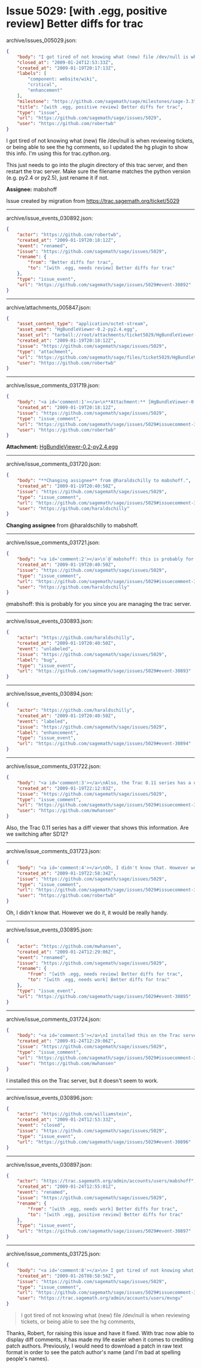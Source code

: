 # Issue 5029: [with .egg, positive review] Better diffs for trac

archive/issues_005029.json:
```json
{
    "body": "I got tired of not knowing what (new) file /dev/null is when reviewing tickets, or being able to see the hg comments, so I updated the hg plugin to show this info. I'm using this for trac.cython.org. \n\nThis just needs to go into the plugin directory of this trac server, and then restart the trac server. Make sure the filename matches the python version (e.g. py2.4 or py2.5), just rename it if not. \n\n**Assignee:** mabshoff\n\nIssue created by migration from https://trac.sagemath.org/ticket/5029\n\n",
    "closed_at": "2009-01-24T12:53:33Z",
    "created_at": "2009-01-19T20:17:13Z",
    "labels": [
        "component: website/wiki",
        "critical",
        "enhancement"
    ],
    "milestone": "https://github.com/sagemath/sage/milestones/sage-3.3",
    "title": "[with .egg, positive review] Better diffs for trac",
    "type": "issue",
    "url": "https://github.com/sagemath/sage/issues/5029",
    "user": "https://github.com/robertwb"
}
```
I got tired of not knowing what (new) file /dev/null is when reviewing tickets, or being able to see the hg comments, so I updated the hg plugin to show this info. I'm using this for trac.cython.org. 

This just needs to go into the plugin directory of this trac server, and then restart the trac server. Make sure the filename matches the python version (e.g. py2.4 or py2.5), just rename it if not. 

**Assignee:** mabshoff

Issue created by migration from https://trac.sagemath.org/ticket/5029





---

archive/issue_events_030892.json:
```json
{
    "actor": "https://github.com/robertwb",
    "created_at": "2009-01-19T20:18:12Z",
    "event": "renamed",
    "issue": "https://github.com/sagemath/sage/issues/5029",
    "rename": {
        "from": "Better diffs for trac",
        "to": "[with .egg, needs review] Better diffs for trac"
    },
    "type": "issue_event",
    "url": "https://github.com/sagemath/sage/issues/5029#event-30892"
}
```



---

archive/attachments_005847.json:
```json
{
    "asset_content_type": "application/octet-stream",
    "asset_name": "HgBundleViewer-0.2-py2.4.egg",
    "asset_url": "tarball://root/attachments/ticket5029/HgBundleViewer-0.2-py2.4.egg",
    "created_at": "2009-01-19T20:18:12Z",
    "issue": "https://github.com/sagemath/sage/issues/5029",
    "type": "attachment",
    "url": "https://github.com/sagemath/sage/files/ticket5029/HgBundleViewer-0.2-py2.4.egg",
    "user": "https://github.com/robertwb"
}
```



---

archive/issue_comments_031719.json:
```json
{
    "body": "<a id='comment:1'></a>\n**Attachment:** [HgBundleViewer-0.2-py2.4.egg](https://github.com/sagemath/sage/files/ticket5029/HgBundleViewer-0.2-py2.4.egg)",
    "created_at": "2009-01-19T20:18:12Z",
    "issue": "https://github.com/sagemath/sage/issues/5029",
    "type": "issue_comment",
    "url": "https://github.com/sagemath/sage/issues/5029#issuecomment-31719",
    "user": "https://github.com/robertwb"
}
```

<a id='comment:1'></a>
**Attachment:** [HgBundleViewer-0.2-py2.4.egg](https://github.com/sagemath/sage/files/ticket5029/HgBundleViewer-0.2-py2.4.egg)



---

archive/issue_comments_031720.json:
```json
{
    "body": "**Changing assignee** from @haraldschilly to mabshoff.",
    "created_at": "2009-01-19T20:40:50Z",
    "issue": "https://github.com/sagemath/sage/issues/5029",
    "type": "issue_comment",
    "url": "https://github.com/sagemath/sage/issues/5029#issuecomment-31720",
    "user": "https://github.com/haraldschilly"
}
```

**Changing assignee** from @haraldschilly to mabshoff.



---

archive/issue_comments_031721.json:
```json
{
    "body": "<a id='comment:2'></a>\n`@`mabshoff: this is probably for you since you are managing the trac server.",
    "created_at": "2009-01-19T20:40:50Z",
    "issue": "https://github.com/sagemath/sage/issues/5029",
    "type": "issue_comment",
    "url": "https://github.com/sagemath/sage/issues/5029#issuecomment-31721",
    "user": "https://github.com/haraldschilly"
}
```

<a id='comment:2'></a>
`@`mabshoff: this is probably for you since you are managing the trac server.



---

archive/issue_events_030893.json:
```json
{
    "actor": "https://github.com/haraldschilly",
    "created_at": "2009-01-19T20:40:50Z",
    "event": "unlabeled",
    "issue": "https://github.com/sagemath/sage/issues/5029",
    "label": "bug",
    "type": "issue_event",
    "url": "https://github.com/sagemath/sage/issues/5029#event-30893"
}
```



---

archive/issue_events_030894.json:
```json
{
    "actor": "https://github.com/haraldschilly",
    "created_at": "2009-01-19T20:40:50Z",
    "event": "labeled",
    "issue": "https://github.com/sagemath/sage/issues/5029",
    "label": "enhancement",
    "type": "issue_event",
    "url": "https://github.com/sagemath/sage/issues/5029#event-30894"
}
```



---

archive/issue_comments_031722.json:
```json
{
    "body": "<a id='comment:3'></a>\nAlso, the Trac 0.11 series has a diff viewer that shows this information.  Are we switching after SD12?",
    "created_at": "2009-01-19T22:12:03Z",
    "issue": "https://github.com/sagemath/sage/issues/5029",
    "type": "issue_comment",
    "url": "https://github.com/sagemath/sage/issues/5029#issuecomment-31722",
    "user": "https://github.com/mwhansen"
}
```

<a id='comment:3'></a>
Also, the Trac 0.11 series has a diff viewer that shows this information.  Are we switching after SD12?



---

archive/issue_comments_031723.json:
```json
{
    "body": "<a id='comment:4'></a>\nOh, I didn't know that. However we do it, it would be really handy.",
    "created_at": "2009-01-19T22:58:34Z",
    "issue": "https://github.com/sagemath/sage/issues/5029",
    "type": "issue_comment",
    "url": "https://github.com/sagemath/sage/issues/5029#issuecomment-31723",
    "user": "https://github.com/robertwb"
}
```

<a id='comment:4'></a>
Oh, I didn't know that. However we do it, it would be really handy.



---

archive/issue_events_030895.json:
```json
{
    "actor": "https://github.com/mwhansen",
    "created_at": "2009-01-24T12:29:06Z",
    "event": "renamed",
    "issue": "https://github.com/sagemath/sage/issues/5029",
    "rename": {
        "from": "[with .egg, needs review] Better diffs for trac",
        "to": "[with .egg, needs work] Better diffs for trac"
    },
    "type": "issue_event",
    "url": "https://github.com/sagemath/sage/issues/5029#event-30895"
}
```



---

archive/issue_comments_031724.json:
```json
{
    "body": "<a id='comment:5'></a>\nI installed this on the Trac server, but it doesn't seem to work.",
    "created_at": "2009-01-24T12:29:06Z",
    "issue": "https://github.com/sagemath/sage/issues/5029",
    "type": "issue_comment",
    "url": "https://github.com/sagemath/sage/issues/5029#issuecomment-31724",
    "user": "https://github.com/mwhansen"
}
```

<a id='comment:5'></a>
I installed this on the Trac server, but it doesn't seem to work.



---

archive/issue_events_030896.json:
```json
{
    "actor": "https://github.com/williamstein",
    "created_at": "2009-01-24T12:53:33Z",
    "event": "closed",
    "issue": "https://github.com/sagemath/sage/issues/5029",
    "type": "issue_event",
    "url": "https://github.com/sagemath/sage/issues/5029#event-30896"
}
```



---

archive/issue_events_030897.json:
```json
{
    "actor": "https://trac.sagemath.org/admin/accounts/users/mabshoff",
    "created_at": "2009-01-24T12:55:01Z",
    "event": "renamed",
    "issue": "https://github.com/sagemath/sage/issues/5029",
    "rename": {
        "from": "[with .egg, needs work] Better diffs for trac",
        "to": "[with .egg, positive review] Better diffs for trac"
    },
    "type": "issue_event",
    "url": "https://github.com/sagemath/sage/issues/5029#event-30897"
}
```



---

archive/issue_comments_031725.json:
```json
{
    "body": "<a id='comment:8'></a>\n> I got tired of not knowing what (new) file /dev/null is when reviewing tickets, or being able to see the hg comments,\n\n\nThanks, Robert, for raising this issue and have it fixed. With trac now able to display diff comments, it has made my life easier when it comes to crediting patch authors. Previously, I would need to download a patch in raw text format in order to see the patch author's name (and I'm bad at spelling people's names).",
    "created_at": "2009-01-26T08:58:56Z",
    "issue": "https://github.com/sagemath/sage/issues/5029",
    "type": "issue_comment",
    "url": "https://github.com/sagemath/sage/issues/5029#issuecomment-31725",
    "user": "https://trac.sagemath.org/admin/accounts/users/mvngu"
}
```

<a id='comment:8'></a>
> I got tired of not knowing what (new) file /dev/null is when reviewing tickets, or being able to see the hg comments,


Thanks, Robert, for raising this issue and have it fixed. With trac now able to display diff comments, it has made my life easier when it comes to crediting patch authors. Previously, I would need to download a patch in raw text format in order to see the patch author's name (and I'm bad at spelling people's names).
